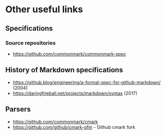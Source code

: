 # Other useful links

## Specifications

### Source repositories

- https://github.com/commonmark/commonmark-spec

## History of Markdown specifications

- https://github.blog/engineering/a-formal-spec-for-github-markdown/ (2004)
- https://daringfireball.net/projects/markdown/syntax (2017)


## Parsers

- https://github.com/commonmark/cmark
- https://github.com/github/cmark-gfm - Github cmark fork
